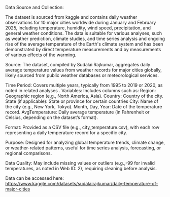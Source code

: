 Data Source and Collection:

The dataset is sourced from kaggle and contains daily weather observations for 10 major cities worldwide during
January and February 2025, including temperature, humidity, wind speed, precipitation, and general weather
conditions. The data is suitable for various analyses, such as weather prediction, climate studies, and time series
analysis and ongoing rise of the average temperature of the Earth's climate system and has been demonstrated by
direct temperature measurements and by measurements of various effects of the warming.

Source: The dataset, compiled by Sudalai Rajkumar, aggregates daily average temperature values from weather
records for major cities globally, likely sourced from public weather databases or meteorological services.

Time Period: Covers multiple years, typically from 1995 to 2019 or 2020, as noted in related analyses .
Variables: Includes columns such as:
    Region: Geographic region (e.g., North America, Asia).
    Country: Country of the city.
    State (if applicable): State or province for certain countries
    City: Name of the city (e.g., New York, Tokyo).
    Month, Day, Year: Date of the temperature record.
    AvgTemperature: Daily average temperature (in Fahrenheit or Celsius, depending on the dataset’s
    format).

Format: Provided as a CSV file (e.g., city_temperature.csv), with each row representing a daily temperature
record for a specific city.

Purpose: Designed for analyzing global temperature trends, climate change, or weather-related patterns,
useful for time series analysis, forecasting, or regional comparisons.

Data Quality: May include missing values or outliers (e.g.,-99 for invalid temperatures, as noted in Web
ID: 2), requiring cleaning before analysis.

Data can be accessed here:
https://www.kaggle.com/datasets/sudalairajkumar/daily-temperature-of-major-cities
